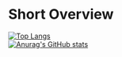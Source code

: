 # Short Overview
[![Top Langs](https://github-readme-stats.vercel.app/api/top-langs/?username=mikailylk&layout=compact)](https://github.com/anuraghazra/github-readme-stats) <br>
[![Anurag's GitHub stats](https://github-readme-stats.vercel.app/api?username=mikailylk)](https://github.com/anuraghazra/github-readme-stats)
